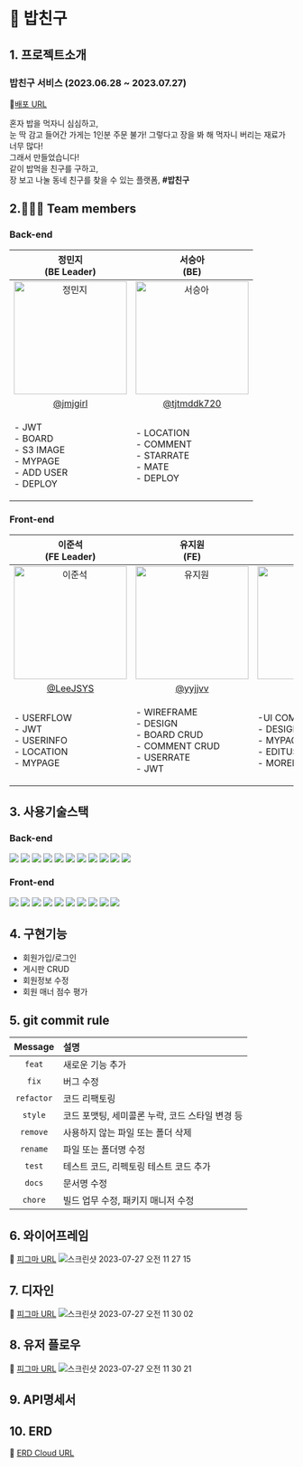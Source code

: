 # 🍚 밥친구

## 1. 프로젝트소개
### 밥친구 서비스 (2023.06.28 ~ 2023.07.27)
🔗[배포 URL](https://seb44-main-014.vercel.app/)
<p text-align='center'>혼자 밥을 먹자니 심심하고,<br/>
눈 딱 감고 들어간 가게는 1인분 주문 불가! 그렇다고 장을 봐 해 먹자니 버리는 재료가 너무 많다!<br/>
그래서 만들었습니다!<br/>
같이 밥먹을 친구를 구하고,<br/>
장 보고 나눌 동네 친구를 찾을 수 있는 플랫폼, <b>#밥친구</b></p>

## 2.🧑‍🤝‍🧑 Team members
### Back-end

| 정민지<br>(BE Leader) | 서승아<br>(BE) |
|:--------:| :--------: |
| <img src="https://github.com/codestates-seb/seb44_main_014/assets/101058141/f9021546-f255-4c69-8690-42d7eb1dedce" alt="정민지" width="200" height="200">| <img src="https://github.com/codestates-seb/seb44_main_014/assets/101058141/eaecf455-9651-4de3-acc1-5036bbf349bf" alt="서승아" width="200" height="200"> | | 
|[@jmjgirl](https://github.com/jmjgirl) | [@tjtmddk720](https://github.com/tjtmddk720) |
| <p align="left">- JWT <br/>- BOARD <br/>- S3 IMAGE <br/>- MYPAGE <br/>- ADD USER <br/>- DEPLOY <br/></p> | <p align="left">- LOCATION <br/>- COMMENT <br/>- STARRATE <br/>- MATE <br/>- DEPLOY <br/></p> | 

### Front-end
| 이준석<br>(FE Leader) | 유지원<br>(FE) | 조성원<br>(FE) |
| :--------: | :--------: | :--------: |
| <img src="https://github.com/codestates-seb/seb44_main_014/assets/101058141/55b18b88-ed35-4b9d-bfd6-8ea90b98942f" alt="이준석" width="200" height="200"> | <img src="https://github.com/codestates-seb/seb44_main_014/assets/101058141/b84c04bb-ca8e-4d6f-825e-724dc6806283" alt="유지원" width="200" height="200"> | <img src="https://github.com/codestates-seb/seb44_main_014/assets/101058141/280b5145-9830-4550-a5eb-0932aa9dacfc" alt="조성원" width="200" height="200"> |
| [@LeeJSYS](https://github.com/LeeJSYS) | [@yyjjvv](https://github.com/yyjjvv) | [@thejsw](https://github.com/thejsw) |
| <p align="left">- USERFLOW <br/>- JWT <br/>- USERINFO  <br/>- LOCATION  <br/>- MYPAGE <br /></p> |<p align="left">- WIREFRAME  <br/>- DESIGN  <br/>- BOARD CRUD  <br/>- COMMENT CRUD  <br/>- USERRATE  <br/>- JWT <br/></p>  |<p align="left">-UI COMPONENTS  <br/>- DESIGN  <br/>- MYPAGE <br/>- EDITUSER <br/>- MOREINFO <br/></p>|

## 3. 사용기술스택
### Back-end
<img src="https://img.shields.io/badge/SPRING-6DB33F?style=for-the-badge&logo=SPRING&logoColor=white"> <img src="https://img.shields.io/badge/SPRINGBOOT-6DB33F?style=for-the-badge&logo=SPRINGBOOT&logoColor=white"> <img src="https://img.shields.io/badge/SPRINGSECURITY-6DB33F?style=for-the-badge&logo=SPRINGSECURITY&logoColor=white"> <img src="https://img.shields.io/badge/JAVA-4479A1?style=for-the-badge&logo=JAVA&logoColor=black"> <img src="https://img.shields.io/badge/MYSQL-4479A1?style=for-the-badge&logo=MYSQL&logoColor=white"> <img src="https://img.shields.io/badge/QUERYDSL-4479A1?style=for-the-badge&logo=QUERYDSL&logoColor=black"> <img src="https://img.shields.io/badge/JPA-6DB33F?style=for-the-badge&logo=JPA&logoColor=black"> <img src="https://img.shields.io/badge/GITHUBACTIONS-2088FF?style=for-the-badge&logo=GITHUBACTIONS&logoColor=white"> <img src="https://img.shields.io/badge/AMAZONEC2-FF9900?style=for-the-badge&logo=AMAZONEC2&logoColor=white"> <img src="https://img.shields.io/badge/AMAZONS3-569A31?style=for-the-badge&logo=AMAZONS3&logoColor=white"> <img src="https://img.shields.io/badge/AMAZONRDS-527FFF?style=for-the-badge&logo=AMAZONRDS&logoColor=white">


### Front-end
<img src="https://img.shields.io/badge/REACT-61DAFB?style=for-the-badge&logo=REACT&logoColor=black"> <img src="https://img.shields.io/badge/VITE-646CFF?style=for-the-badge&logo=VITE&logoColor=white"> <img src="https://img.shields.io/badge/TYPESCRIPT-3178C6?style=for-the-badge&logo=TYPESCRIPT&logoColor=white"> <img src="https://img.shields.io/badge/REDUX-764ABC?style=for-the-badge&logo=REDUX&logoColor=white"> <img src="https://img.shields.io/badge/AXIOS-5A29E4?style=for-the-badge&logo=AXIOS&logoColor=white"> <img src="https://img.shields.io/badge/ESLINT-4B32C3?style=for-the-badge&logo=ESLINT&logoColor=white"> <img src="https://img.shields.io/badge/PRETTIER-F7B93E?style=for-the-badge&logo=PRETTIER&logoColor=white"> <img src="https://img.shields.io/badge/.ENV-ECD53F?style=for-the-badge&logo=.ENV&logoColor=black"> <img src="https://img.shields.io/badge/STYLEDCOMPONENTS-DB7093?style=for-the-badge&logo=STYLEDCOMPONENTS&logoColor=white"> <img src="https://img.shields.io/badge/FIGMA-F24E1E?style=for-the-badge&logo=FIGMA&logoColor=white">

## 4. 구현기능
- 회원가입/로그인
- 게시판 CRUD
- 회원정보 수정
- 회원 매너 점수 평가

## 5. git commit rule
|  Message   | 설명                                                  |
| :--------: | :---------------------------------------------------- |
| `feat` | 새로운 기능 추가 |
| `fix` | 버그 수정 |
| `refactor` | 코드 리팩토링 |
| `style` | 코드 포맷팅, 세미콜론 누락, 코드 스타일 변경 등 |
| `remove` | 사용하지 않는 파일 또는 폴더 삭제 |
| `rename` | 파일 또는 폴더명 수정 |
| `test` | 테스트 코드, 리펙토링 테스트 코드 추가 |
| `docs` | 문서명 수정 |
| `chore` | 빌드 업무 수정, 패키지 매니저 수정 |

## 6. 와이어프레임
🔖 [피그마 URL](https://www.figma.com/file/Xg0rcxVl4EVjOl4N8R35xA/%EB%B0%A5%EC%B9%9C%EA%B5%AC---wireframe?type=design&node-id=0-1&mode=design&t=fGuZbT9MwtF49q1b-0)
![스크린샷 2023-07-27 오전 11 27 15](https://github.com/codestates-seb/seb44_main_014/assets/101058141/56633745-163b-446a-95e8-c3562c1e8cfb)

## 7. 디자인
🔖 [피그마 URL](https://www.figma.com/file/Xg0rcxVl4EVjOl4N8R35xA/%EB%B0%A5%EC%B9%9C%EA%B5%AC---wireframe?type=design&node-id=44-216&mode=design&t=fGuZbT9MwtF49q1b-0)
![스크린샷 2023-07-27 오전 11 30 02](https://github.com/codestates-seb/seb44_main_014/assets/101058141/e1c651c2-d57b-4229-bcf3-07b0878a26ad)

## 8. 유저 플로우
🔖 [피그마 URL](https://www.figma.com/file/Xg0rcxVl4EVjOl4N8R35xA/%EB%B0%A5%EC%B9%9C%EA%B5%AC---wireframe?type=design&node-id=43-32&mode=design&t=fGuZbT9MwtF49q1b-0)
![스크린샷 2023-07-27 오전 11 30 21](https://github.com/codestates-seb/seb44_main_014/assets/101058141/57a3fb41-9bf4-4560-9652-02421e5bdd4b)

## 9. API명세서
## 10. ERD
🔖 [ERD Cloud URL](https://www.erdcloud.com/d/MpCjoYMXYCtLuG3be)
